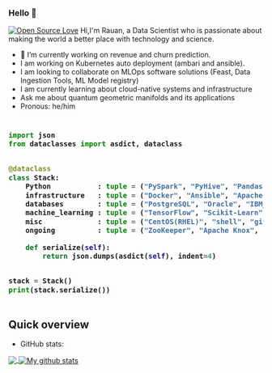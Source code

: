 ### Hello 👋
[![Open Source Love](https://badges.frapsoft.com/os/v1/open-source.svg?v=102)](https://github.com/ellerbrock/open-source-badge/)
Hi,I'm Rauan, a Data Scientist who is passionate about making the world a better place with technology and science.

- 🔭 I’m currently working on revenue and churn prediction.
- I am working on Kubernetes auto deployment (ambari and ansible).
- I am looking to collaborate on MLOps software solutions (Feast, Data Ingestion Tools, ML Model registry)
- I am currently learning about cloud-native systems and infrastructure
- Ask me about quantum geometric manifolds and its applications
- Pronous: he/him 

<h3>
    
```python
​
import json
from dataclasses import asdict, dataclass


@dataclass
class Stack:
    Python           : tuple = ("PySpark", "PyHive", "Pandas")
    infrastructure   : tuple = ("Docker", "Ansible", "Apache Ambari", "Gitlab CI/CD", "Kubernetes", "Hadoop")
    databases        : tuple = ("PostgreSQL", "Oracle", "IBM_DB")
    machine_learning : tuple = ("TensorFlow", "Scikit-Learn", "Prophet", "xgboost", "HyperOpt") 
    misc             : tuple = ("CentOS(RHEL)", "shell", "git", "Jira")
    ongoing          : tuple = ("ZooKeeper", "Apache Knox", "Alpine Linux")

    def serialize(self):
        return json.dumps(asdict(self), indent=4)


stack = Stack()
print(stack.serialize())
​
```
</h3>

## Quick overview
* GitHub stats:  
<a href="https://github.com/anuraghazra/github-readme-stats">
  <!-- Change the `github-readme-stats.anuraghazra1.vercel.app` to `github-readme-stats.vercel.app`  -->
  <img align="center" src="https://github-readme-stats.vercel.app/api/top-langs/?username=ra312&langs_count=8" />
</a>
<a href="https://github.com/anuraghazra/github-readme-stats">
  <img align="center" src="https://github-readme-stats.anuraghazra1.vercel.app/api?username=ra312&show_icons=true&line_height=27&include_all_commits=true" alt="My github stats" />
</a>  

<!--
https://github.com/ra312/ra312.git
Hi,I'm Rauan, a Data Scientist working on revenue and churn prediction.

Currently, I am building the analytical platform to empower my peer data scientists to build, design and implement data analytics and machine learning products built primarily on a kubernetes cluster. 
I regularly share my expertise with my team mates by organizing practical workshops on the Big Data infrastructure (the Apache Stack, Kubernetes, Gitlab CI/CD)
I use TensorFlow, Scikit-Learn, HyperOpt, Kubeflow to deliver models and data for high impact business problems.
My team uses a Kubernetes cluster to deploy and orchestrate end-to-end machine learning pipelines.
We are also improving the existing data ingestion tools. Occasionally, we can build a new cluster using ansible and monitor via ambari. 
We love our ML code to be written in Python.


DevOps= Gitlab Runner Pods in Kubernetes
JFrog Container Registry = to store Docker images and ML artefacts
data ingestion = scheduled kubeflow jobs or NiFi/Flink 
ML = TensorFLow, PyTorch, Scikit-Learn, HyperOpt, XgBoost
cluster_infrastructure = ansible, ambari

**ra312/ra312** is a ✨ _special_ ✨ repository because its `README.md` (this file) appears on your GitHub profile.

Here are some ideas to get you started:


- 🌱 I’m currently learning ...
- 👯 I’m looking to collaborate on ...
- 🤔 I’m looking for help with ...
- 💬 Ask me about ...
- 📫 How to reach me: ...
- 😄 Pronouns: ...
- ⚡ Fun fact: ...
-->
